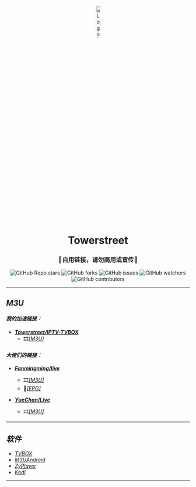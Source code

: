 <p align="center">
    <img alt="Logo" src="https://github.com/towerstreet/IPTV-TVBOX/blob/main/LOGO/Mushroom.png" width="15%">
</p>

<h1 align="center">Towerstreet</h1>
<h3 align="center">🚫自用链接，请勿商用或宣传🚫</h3>

<p align="center">
<img alt="GitHub Repo stars" src="https://img.shields.io/github/stars/towerstreet/IPTV-TVBOX?style=flat-square">
<img alt="GitHub forks" src="https://img.shields.io/github/forks/towerstreet/IPTV-TVBOX?style=flat-square">
<img alt="GitHub issues" src="https://img.shields.io/github/issues/towerstreet/IPTV-TVBOX?style=flat-square">
<img alt="GitHub watchers" src="https://img.shields.io/github/watchers/towerstreet/IPTV-TVBOX?style=flat-square">
<img alt="GitHub contributors" src="https://img.shields.io/github/contributors/towerstreet/IPTV-TVBOX?style=flat-square">
</p>

---

## *M3U*
#### *我的加速链接：*
- [***Towerstreet/IPTV-TVBOX***](https://github.com/towerstreet/IPTV-TVBOX/)
    - 🎞️[*[M3U]*](https://mirror.ghproxy.com/https://raw.githubusercontent.com/towerstreet/IPTV-TVBOX/main/IPTV.m3u)

#### *大佬们的链接：*
- [***Fanmingming/live***](https://github.com/fanmingming/live)
    - 🎞️[*[M3U]*](https://github.com/fanmingming/live/blob/main/tv/m3u/ipv6.m3u)
    - 🔗[*[EPG]*](https://github.com/fanmingming/live/blob/main/e.xml)

- [***YueChan/Live***](https://github.com/YueChan/Live)
    - 🎞️[*[M3U]*](https://github.com/YueChan/Live/blob/main/IPTV.m3u)

---

## *软件*
- [*TVBOX*](https://github.com/FongMi/Release)
- [*M3UAndroid*](https://github.com/oxyroid/M3UAndroid)
- [*ZyPlayer*](https://github.com/Hiram-Wong/ZyPlayer)
- [*Kodi*](https://github.com/xbmc/xbmc)

---

